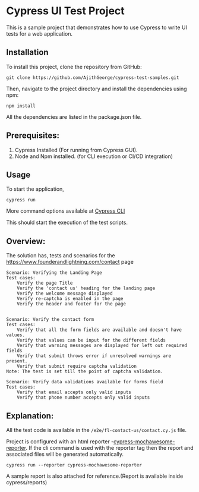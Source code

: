 # Cypress UI Test Project

This is a sample project that demonstrates how to use Cypress to write UI tests for a web application.
## Installation

To install this project, clone the repository from GitHub:

`git clone https://github.com/AjithGeorge/cypress-test-samples.git`

Then, navigate to the project directory and install the dependencies using npm:

`npm install`

All the dependencies are listed in the package.json file.

## Prerequisites:

1. Cypress Installed (For running from Cypress GUI).
2. Node and Npm installed. (for CLI execution or CI/CD integration)

## Usage

To start the application,

`cypress run`

More command options available at [Cypress CLI](https://docs.cypress.io/guides/guides/command-line)

This should start the execution of the test scripts.

## Overview:

The solution has, tests and scenarios for the https://www.founderandlightning.com/contact page

    
    Scenario: Verifying the Landing Page
    Test cases:
        Verify the page Title
        Verify the 'contact us' heading for the landing page
        Verify the welcome message displayed
        Verify re-captcha is enabled in the page
        Verify the header and footer for the page


    Scenario: Verify the contact form
    Test cases:
        Verify that all the form fields are available and doesn't have values.
        Verify that values can be input for the different fields
        Verify that warning messages are displayed for left out required fields
        Verify that submit throws error if unresolved warnings are present.
        Verify that submit require captcha validation
    Note: The test is set till the point of captcha validation.

    Scenario: Verify data validations available for forms field
    Test cases:
        Verify that email accepts only valid inputs
        Verify that phone number accepts only valid inputs


## Explanation:
All the test code is available in the `/e2e/fl-contact-us/contact.cy.js` file. 

Project is configured with an html reporter -[cypress-mochawesome-reporter](https://www.npmjs.com/package/cypress-mochawesome-reporter).
If the cli command is used with the reporter tag then the report and associated files will be generated automatically.

`cypress run --reporter cypress-mochawesome-reporter`

A sample report is also attached for reference.(Report is available inside cypress/reports)